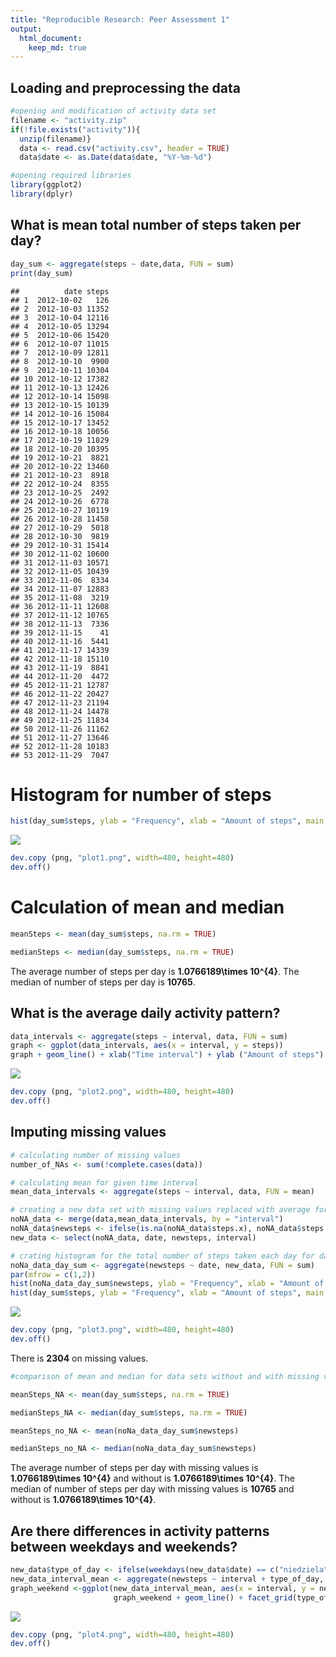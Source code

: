 ```yaml
---
title: "Reproducible Research: Peer Assessment 1"
output: 
  html_document:
    keep_md: true
---
```

## Loading and preprocessing the data


```r
#opening and modification of activity data set
filename <- "activity.zip"
if(!file.exists("activity")){
  unzip(filename)}
  data <- read.csv("activity.csv", header = TRUE)
  data$date <- as.Date(data$date, "%Y-%m-%d")
```


```r
#opening required libraries
library(ggplot2)
library(dplyr)
```

## What is mean total number of steps taken per day?


```r
day_sum <- aggregate(steps ~ date,data, FUN = sum)
print(day_sum)
```

```
##          date steps
## 1  2012-10-02   126
## 2  2012-10-03 11352
## 3  2012-10-04 12116
## 4  2012-10-05 13294
## 5  2012-10-06 15420
## 6  2012-10-07 11015
## 7  2012-10-09 12811
## 8  2012-10-10  9900
## 9  2012-10-11 10304
## 10 2012-10-12 17382
## 11 2012-10-13 12426
## 12 2012-10-14 15098
## 13 2012-10-15 10139
## 14 2012-10-16 15084
## 15 2012-10-17 13452
## 16 2012-10-18 10056
## 17 2012-10-19 11829
## 18 2012-10-20 10395
## 19 2012-10-21  8821
## 20 2012-10-22 13460
## 21 2012-10-23  8918
## 22 2012-10-24  8355
## 23 2012-10-25  2492
## 24 2012-10-26  6778
## 25 2012-10-27 10119
## 26 2012-10-28 11458
## 27 2012-10-29  5018
## 28 2012-10-30  9819
## 29 2012-10-31 15414
## 30 2012-11-02 10600
## 31 2012-11-03 10571
## 32 2012-11-05 10439
## 33 2012-11-06  8334
## 34 2012-11-07 12883
## 35 2012-11-08  3219
## 36 2012-11-11 12608
## 37 2012-11-12 10765
## 38 2012-11-13  7336
## 39 2012-11-15    41
## 40 2012-11-16  5441
## 41 2012-11-17 14339
## 42 2012-11-18 15110
## 43 2012-11-19  8841
## 44 2012-11-20  4472
## 45 2012-11-21 12787
## 46 2012-11-22 20427
## 47 2012-11-23 21194
## 48 2012-11-24 14478
## 49 2012-11-25 11834
## 50 2012-11-26 11162
## 51 2012-11-27 13646
## 52 2012-11-28 10183
## 53 2012-11-29  7047
```

# Histogram for number of steps


```r
hist(day_sum$steps, ylab = "Frequency", xlab = "Amount of steps", main = " Average amount of steps")
```

![](PA1_template_files/figure-html/unnamed-chunk-2-1.png)<!-- -->

```r
dev.copy (png, "plot1.png", width=480, height=480)
dev.off()
```

# Calculation of mean and median

```r
meanSteps <- mean(day_sum$steps, na.rm = TRUE)

medianSteps <- median(day_sum$steps, na.rm = TRUE)
```

The average number of steps per day is **1.0766189\times 10^{4}**.
The median of number of steps per day is **10765**.


## What is the average daily activity pattern?


```r
data_intervals <- aggregate(steps ~ interval, data, FUN = sum)
graph <- ggplot(data_intervals, aes(x = interval, y = steps))
graph + geom_line() + xlab("Time interval") + ylab ("Amount of steps") + labs(title ="Aaverage daily activity pattern")
```

![](PA1_template_files/figure-html/unnamed-chunk-4-1.png)<!-- -->

```r
dev.copy (png, "plot2.png", width=480, height=480)
dev.off()
```

## Imputing missing values


```r
# calculating number of missing values
number_of_NAs <- sum(!complete.cases(data))

# calculating mean for given time interval
mean_data_intervals <- aggregate(steps ~ interval, data, FUN = mean)

# creating a new data set with missing values replaced with average for the given interval
noNA_data <- merge(data,mean_data_intervals, by = "interval")
noNA_data$newsteps <- ifelse(is.na(noNA_data$steps.x), noNA_data$steps.y, noNA_data$steps.x)
new_data <- select(noNA_data, date, newsteps, interval)

# crating histogram for the total number of steps taken each day for data set with and without NA's
noNa_data_day_sum <- aggregate(newsteps ~ date, new_data, FUN = sum)
par(mfrow = c(1,2))
hist(noNa_data_day_sum$newsteps, ylab = "Frequency", xlab = "Amount of steps", main = "Average amount of steps \n without missing values", cex.main = 0.9, col = 7)
hist(day_sum$steps, ylab = "Frequency", xlab = "Amount of steps", main = "Average amount of steps \n with missing values", col = 4, cex.main = 0.9)
```

![](PA1_template_files/figure-html/unnamed-chunk-5-1.png)<!-- -->

```r
dev.copy (png, "plot3.png", width=480, height=480)
dev.off()
```
There is **2304** on missing values.


```r
#comparison of mean and median for data sets without and with missing values

meanSteps_NA <- mean(day_sum$steps, na.rm = TRUE)

medianSteps_NA <- median(day_sum$steps, na.rm = TRUE)

meanSteps_no_NA <- mean(noNa_data_day_sum$newsteps)

medianSteps_no_NA <- median(noNa_data_day_sum$newsteps)
```

The average number of steps per day with missing values is **1.0766189\times 10^{4}** and without is **1.0766189\times 10^{4}**.
The median of number of steps per day with missing values is **10765** and without is **1.0766189\times 10^{4}**.


## Are there differences in activity patterns between weekdays and weekends?


```r
new_data$type_of_day <- ifelse(weekdays(new_data$date) == c("niedziela","sobota"), "weekend","weekday")
new_data_interval_mean <- aggregate(newsteps ~ interval + type_of_day, new_data, FUN = mean)
graph_weekend <-ggplot(new_data_interval_mean, aes(x = interval, y = newsteps))
                       graph_weekend + geom_line() + facet_grid(type_of_day~.) + xlab ("5 minut interval") + ylab("Avarage amount of steps") + labs(title ="Aaverage daily activity pattern for weends and weekdays")
```

![](PA1_template_files/figure-html/unnamed-chunk-7-1.png)<!-- -->

```r
dev.copy (png, "plot4.png", width=480, height=480)
dev.off()
```
